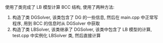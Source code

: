 使用了类完成了 LB 模型计算 BCC 结构, 使用了两种方法: 
1. 构造了类 DGSolver, 该类包含了 DG 的一些信息, 然后在 main.cpp 中正常写程序, 用到 BCC 的信息时从 DGSolver 中获取
2. 构造了类 LBSolver, 该类继承了 DGSolver, 该类中包含了 LB 模型的计算, test.cpp 中实例化 LBSolver 类, 然后直接计算
